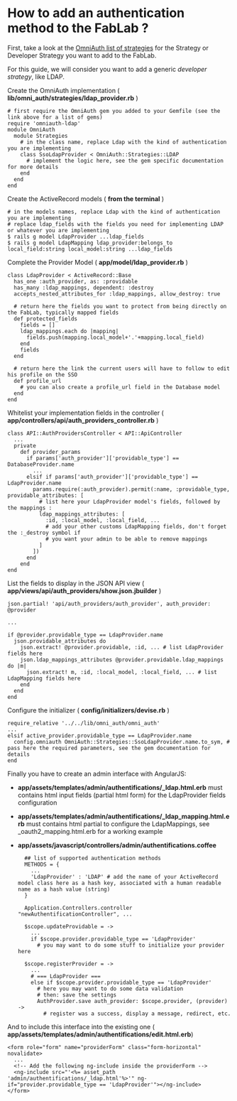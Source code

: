 # How to add an authentication method to the FabLab ?

First, take a look at the [OmniAuth list of strategies](https://github.com/intridea/omniauth/wiki/List-of-Strategies)
 for the Strategy or Developer Strategy you want to add to the FabLab.
 
For this guide, we will consider you want to add a generic *developer strategy*, like LDAP.

Create the OmniAuth implementation ( **lib/omni_auth/strategies/ldap_provider.rb** )

    # first require the OmniAuth gem you added to your Gemfile (see the link above for a list of gems)
    require 'omniauth-ldap'
    module OmniAuth
      module Strategies
        # in the class name, replace Ldap with the kind of authentication you are implementing
        class SsoLdapProvider < OmniAuth::Strategies::LDAP
          # implement the logic here, see the gem specific documentation for more details 
        end
      end
    end

Create the ActiveRecord models ( **from the terminal** )

    # in the models names, replace Ldap with the kind of authentication you are implementing 
    # replace ldap_fields with the fields you need for implementing LDAP or whatever you are implementing
    $ rails g model LdapProvider ...ldap_fields
    $ rails g model LdapMapping ldap_provider:belongs_to local_field:string local_model:string ...ldap_fields
    
Complete the Provider Model ( **app/model/ldap_provider.rb** )

    class LdapProvider < ActiveRecord::Base
      has_one :auth_provider, as: :providable
      has_many :ldap_mappings, dependent: :destroy
      accepts_nested_attributes_for :ldap_mappings, allow_destroy: true
    
      # return here the fields you want to protect from being directly on the FabLab, typically mapped fields
      def protected_fields
        fields = []
        ldap_mappings.each do |mapping|
          fields.push(mapping.local_model+'.'+mapping.local_field)
        end
        fields
      end
      
      # return here the link the current users will have to follow to edit his profile on the SSO
      def profile_url
        # you can also create a profile_url field in the Database model
      end
    end
    
Whitelist your implementation fields in the controller ( **app/controllers/api/auth_providers_controller.rb** )

    class API::AuthProvidersController < API::ApiController
      ...
      private
        def provider_params
          if params['auth_provider']['providable_type'] == DatabaseProvider.name
            ...
          elsif if params['auth_provider']['providable_type'] == LdapProvider.name
            params.require(:auth_provider).permit(:name, :providable_type, providable_attributes: [
              # list here your LdapProvider model's fields, followed by the mappings :
              ldap_mappings_attributes: [
                :id, :local_model, :local_field, ...
                # add your other customs LdapMapping fields, don't forget the :_destroy symbol if
                # you want your admin to be able to remove mappings 
              ]
            ])
          end
        end
    end 
    
List the fields to display in the JSON API view ( **app/views/api/auth_providers/show.json.jbuilder** )

    json.partial! 'api/auth_providers/auth_provider', auth_provider: @provider
    
    ...
    
    if @provider.providable_type == LdapProvider.name
      json.providable_attributes do
        json.extract! @provider.providable, :id, ... # list LdapProvider fields here
        json.ldap_mappings_attributes @provider.providable.ldap_mappings do |m|
          json.extract! m, :id, :local_model, :local_field, ... # list LdapMapping fields here
        end
      end
    end

Configure the initializer ( **config/initializers/devise.rb** )

    require_relative '../../lib/omni_auth/omni_auth'
    ...
    elsif active_provider.providable_type == LdapProvider.name
      config.omniauth OmniAuth::Strategies::SsoLdapProvider.name.to_sym, # pass here the required parameters, see the gem documentation for details
    end
    
Finally you have to create an admin interface with AngularJS:

- **app/assets/templates/admin/authentifications/_ldap.html.erb** must contains html input fields (partial html form) for the LdapProvider fields configuration
- **app/assets/templates/admin/authentifications/_ldap_mapping.html.erb** must contains html partial to configure the LdapMappings, see _oauth2_mapping.html.erb for a working example
- **app/assets/javascript/controllers/admin/authentifications.coffee**


        ## list of supported authentication methods
        METHODS = {
          ...
          'LdapProvider' : 'LDAP' # add the name of your ActiveRecord model class here as a hash key, associated with a human readable name as a hash value (string) 
        }
    
        Application.Controllers.controller "newAuthentificationController", ...
        
        $scope.updateProvidable = -> 
          ...
          if $scope.provider.providable_type == 'LdapProvider'
            # you may want to do some stuff to initialize your provider here
            
        $scope.registerProvider = ->
          ...
          # === LdapProvider ===
          else if $scope.provider.providable_type == 'LdapProvider'
            # here you may want to do some data validation
            # then: save the settings
            AuthProvider.save auth_provider: $scope.provider, (provider) ->
              # register was a success, display a message, redirect, etc.
          
And to include this interface into the existing one ( **app/assets/templates/admin/authentifications/edit.html.erb**)

    <form role="form" name="providerForm" class="form-horizontal" novalidate>
      ...
      <!-- Add the following ng-include inside the providerForm -->
      <ng-include src="'<%= asset_path 'admin/authentifications/_ldap.html'%>'" ng-if="provider.providable_type == 'LdapProvider'"></ng-include>
    </form>
    